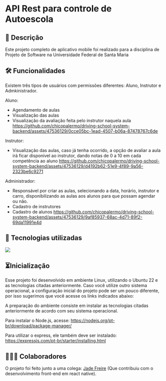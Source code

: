 # API Rest para controle de Autoescola

## 📖 Descrição
Este projeto completo de aplicativo mobile foi realizado para a disciplina de Projeto de Software na Universidade Federal de Santa Maria

## 🛠️ Funcionalidades
Existem três tipos de usuários com permissões diferentes: Aluno, Instrutor e Admkinistrador.

Aluno: 
- Agendamento de aulas
- Visualização das aulas
- Visualização da avaliação feita pelo instrutor naquela aula
https://github.com/chicopalermo/driving-school-system-backend/assets/47536129/0cce05bc-1ead-4507-b06a-87478767c6de

Instrutor: 
- Visualização das aulas, caso já tenha ocorrido, a opção de avaliar a aula irá ficar disponível ao instrutor, dando notas de 0 a 10 em cada competência ao aluno
https://github.com/chicopalermo/driving-school-system-backend/assets/47536129/d4192b62-51e9-4f89-9a56-2323be6c9271

Administrador: 
- Responsável por criar as aulas, selecionando a data, horário, instrutor e carro, disponibilizando as aulas aos alunos para que possam agendar ou não.
- Cadastro de instrutores
- Cadastro de alunos
https://github.com/chicopalermo/driving-school-system-backend/assets/47536129/9af85937-68ac-4d71-89f2-69da11991e4d

## 📡 Tecnologias utilizadas
<p align="left"> <a href="https://github.com/chicopalermo"><img src="https://skillicons.dev/icons?i=express,nodejs,js,postgres"> </a> </p>

## ⏳Inicialização
Esse projeto foi desenvolvido em ambiente Linux, utilizando o Ubuntu 22 e as tecnologias citadas anteriormente. Caso você utilize outro sistema operacional, a configuração inicial do projeto pode ser um pouco diferente, por isso sugerimos que você acesse os links indicados abaixo:

A preparação do ambiente consiste em instalar as tecnologias citadas anteriormente de acordo com seu sistema operacional.

Para instalar o Node.js, acesse: https://nodejs.org/pt-br/download/package-manager/

Para utilizar o express, ele também deve ser instalado: https://expressjs.com/pt-br/starter/installing.html

## 🤵🤵‍♀️ Colaboradores
O projeto foi feito junto a uma colega: <a href="https://github.com/Aela-ui">Jade Freire</a> (Que contribuiu com o desenvolvimento front-end em react native).

